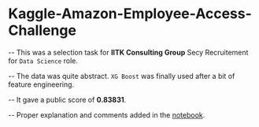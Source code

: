 # Kaggle-Amazon-Employee-Access-Challenge

-- This was a selection task for **IITK Consulting Group** Secy Recruitement for `Data Science` role. 

-- The data was quite abstract. `XG Boost` was finally used after a bit of feature engineering. 

-- It gave a public score of **0.83831**.

-- Proper explanation and comments added in the [notebook](.\Kaggle-Amazon-Employee-Access-Challenge\AmazonEACTask.ipynb).

